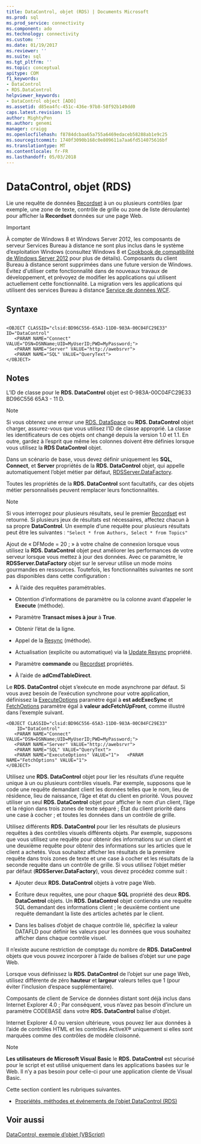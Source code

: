 ```yaml
---
title: DataControl, objet (RDS) | Documents Microsoft
ms.prod: sql
ms.prod_service: connectivity
ms.component: ado
ms.technology: connectivity
ms.custom: ''
ms.date: 01/19/2017
ms.reviewer: ''
ms.suite: sql
ms.tgt_pltfrm: ''
ms.topic: conceptual
apitype: COM
f1_keywords:
- DataControl
- RDS.DataControl
helpviewer_keywords:
- DataControl object [ADO]
ms.assetid: d85ea4fc-451c-436e-97b8-58f92b149dd0
caps.latest.revision: 15
author: MightyPen
ms.author: genemi
manager: craigg
ms.openlocfilehash: f8784dcbaa65a755a6469edaceb58288ab1e9c25
ms.sourcegitcommit: 1740f3090b168c0e809611a7aa6fd514075616bf
ms.translationtype: MT
ms.contentlocale: fr-FR
ms.lasthandoff: 05/03/2018
---
```

# <a name="datacontrol-object-rds"></a>DataControl, objet (RDS)
Lie une requête de données [Recordset](../../../ado/reference/ado-api/recordset-object-ado.md) à un ou plusieurs contrôles (par exemple, une zone de texte, contrôle de grille ou zone de liste déroulante) pour afficher la **Recordset** données sur une page Web.  
  
> [!IMPORTANT]
>  À compter de Windows 8 et Windows Server 2012, les composants de serveur Services Bureau à distance ne sont plus inclus dans le système d’exploitation Windows (consultez Windows 8 et [Cookbook de compatibilité de Windows Server 2012](https://www.microsoft.com/en-us/download/details.aspx?id=27416) pour plus de détails). Composants du client Bureau à distance seront supprimées dans une future version de Windows. Évitez d'utiliser cette fonctionnalité dans de nouveaux travaux de développement, et prévoyez de modifier les applications qui utilisent actuellement cette fonctionnalité. La migration vers les applications qui utilisent des services Bureau à distance [Service de données WCF](http://go.microsoft.com/fwlink/?LinkId=199565).  
  
## <a name="syntax"></a>Syntaxe  
  
```  
  
<OBJECT CLASSID="clsid:BD96C556-65A3-11D0-983A-00C04FC29E33" ID="DataControl"  
   <PARAM NAME="Connect" VALUE="DSN=DSNName;UID=MyUserID;PWD=MyPassword;">  
   <PARAM NAME="Server" VALUE="http://awebsrvr">  
   <PARAM NAME="SQL" VALUE="QueryText">  
</OBJECT>  
```  
  
## <a name="remarks"></a>Notes  
 L’ID de classe pour le **RDS. DataControl** objet est 0-983A-00C04FC29E33 BD96C556 65A3 - 11 D.  
  
> [!NOTE]
>  Si vous obtenez une erreur une [RDS. DataSpace](../../../ado/reference/rds-api/dataspace-object-rds.md) ou **RDS. DataControl** objet charger, assurez-vous que vous utilisez l’ID de classe approprié. La classe les identificateurs de ces objets ont changé depuis la version 1.0 et 1.1. En outre, gardez à l’esprit que même les colonnes doivent être définies lorsque vous utilisez la **RDS DataControl** objet.  
  
 Dans un scénario de base, vous devez définir uniquement les **SQL**, **Connect**, et **Server** propriétés de la **RDS. DataControl** objet, qui appelle automatiquement l’objet métier par défaut, [RDSServer.DataFactory](../../../ado/reference/rds-api/datafactory-object-rdsserver.md).  
  
 Toutes les propriétés de la **RDS. DataControl** sont facultatifs, car des objets métier personnalisés peuvent remplacer leurs fonctionnalités.  
  
> [!NOTE]
>  Si vous interrogez pour plusieurs résultats, seul le premier [Recordset](../../../ado/reference/ado-api/recordset-object-ado.md) est retourné. Si plusieurs jeux de résultats est nécessaires, affectez chacun à sa propre **DataControl**. Un exemple d’une requête pour plusieurs résultats peut être les suivantes : `"Select * from Authors, Select * from Topics"`  
  
 Ajout de « DFMode = 20 ; » à votre chaîne de connexion lorsque vous utilisez la **RDS. DataControl** objet peut améliorer les performances de votre serveur lorsque vous mettez à jour des données. Avec ce paramètre, le **RDSServer.DataFactory** objet sur le serveur utilise un mode moins gourmandes en ressources. Toutefois, les fonctionnalités suivantes ne sont pas disponibles dans cette configuration :  
  
-   À l’aide des requêtes paramétrables.  
  
-   Obtention d’informations de paramètre ou la colonne avant d’appeler le **Execute** (méthode).  
  
-   Paramètre **Transact mises à jour** à **True**.  
  
-   Obtenir l’état de la ligne.  
  
-   Appel de la [Resync](../../../ado/reference/ado-api/resync-method.md) (méthode).  
  
-   Actualisation (explicite ou automatique) via la [Update Resync](../../../ado/reference/ado-api/update-resync-property-dynamic-ado.md) propriété.  
  
-   Paramètre **commande** ou [Recordset](../../../ado/reference/rds-api/recordset-sourcerecordset-properties-rds.md) propriétés.  
  
-   À l’aide de **adCmdTableDirect**.  
  
 Le **RDS. DataControl** objet s’exécute en mode asynchrone par défaut. Si vous avez besoin de l’exécution synchrone pour votre application, définissez la [ExecuteOptions](../../../ado/reference/rds-api/executeoptions-property-rds.md) paramètre égal à **est adcExecSync** et [FetchOptions](../../../ado/reference/rds-api/fetchoptions-property-rds.md) paramètre égal à **valeur adcFetchUpFront**, comme illustré dans l’exemple suivant.  
  
```  
<OBJECT CLASSID="clsid:BD96C556-65A3-11D0-983A-00C04FC29E33"   
    ID="DataControl"  
   <PARAM NAME="Connect" VALUE="DSN=DSNName;UID=MyUserID;PWD=MyPassword;">  
   <PARAM NAME="Server" VALUE="http://awebsrvr">  
   <PARAM NAME="SQL" VALUE="QueryText">  
   <PARAM NAME="ExecuteOptions" VALUE="1">   <PARAM NAME="FetchOptions" VALUE="1">  
</OBJECT>  
```  
  
 Utilisez une **RDS. DataControl** objet pour lier les résultats d’une requête unique à un ou plusieurs contrôles visuels. Par exemple, supposons que le code une requête demandant client les données telles que le nom, lieu de résidence, lieu de naissance, l’âge et état du client en priorité. Vous pouvez utiliser un seul **RDS. DataControl** objet pour afficher le nom d’un client, l’âge et la région dans trois zones de texte séparé ; État du client priorité dans une case à cocher ; et toutes les données dans un contrôle de grille.  
  
 Utilisez différents **RDS. DataControl** pour lier les résultats de plusieurs requêtes à des contrôles visuels différents objets. Par exemple, supposons que vous utilisez une requête pour obtenir des informations sur un client et une deuxième requête pour obtenir des informations sur les articles que le client a achetés. Vous souhaitez afficher les résultats de la première requête dans trois zones de texte et une case à cocher et les résultats de la seconde requête dans un contrôle de grille. Si vous utilisez l’objet métier par défaut (**RDSServer.DataFactory**), vous devez procédez comme suit :  
  
-   Ajouter deux **RDS. DataControl** objets à votre page Web.  
  
-   Écriture deux requêtes, une pour chaque **SQL** propriété des deux **RDS. DataControl** objets. Un **RDS. DataControl** objet contiendra une requête SQL demandant des informations client ; le deuxième contient une requête demandant la liste des articles achetés par le client.  
  
-   Dans les balises d’objet de chaque contrôle lié, spécifiez la valeur DATAFLD pour définir les valeurs pour les données que vous souhaitez afficher dans chaque contrôle visuel.  
  
 Il n’existe aucune restriction de comptage du nombre de **RDS. DataControl** objets que vous pouvez incorporer à l’aide de balises d’objet sur une page Web.  
  
 Lorsque vous définissez la **RDS. DataControl** de l’objet sur une page Web, utilisez différente de zéro **hauteur** et **largeur** valeurs telles que 1 (pour éviter l’inclusion d’espace supplémentaire).  
  
 Composants de client de Service de données distant sont déjà inclus dans Internet Explorer 4.0 ; Par conséquent, vous n’avez pas besoin d’inclure un paramètre CODEBASE dans votre **RDS. DataControl** balise d’objet.  
  
 Internet Explorer 4.0 ou version ultérieure, vous pouvez lier aux données à l’aide de contrôles HTML et les contrôles ActiveX® uniquement si elles sont marquées comme des contrôles de modèle cloisonné.  
  
> [!NOTE]
>  **Les utilisateurs de Microsoft Visual Basic** le **RDS. DataControl** est sécurisé pour le script et est utilisé uniquement dans les applications basées sur le Web. Il n’y a pas besoin pour celle-ci pour une application cliente de Visual Basic.  
  
 Cette section contient les rubriques suivantes.  
  
-   [Propriétés, méthodes et événements de l’objet DataControl (RDS)](../../../ado/reference/rds-api/datacontrol-object-rds-properties-methods-and-events.md)  
  
## <a name="see-also"></a>Voir aussi  
 [DataControl, exemple d’objet (VBScript)](../../../ado/reference/rds-api/datacontrol-object-example-vbscript.md)






















